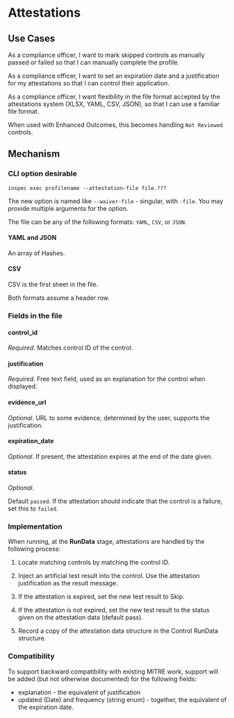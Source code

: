 # Attestations

## Use Cases

As a compliance officer,
I want to mark skipped controls as manually passed or failed
so that I can manually complete the profile.

As a compliance officer,
I want to set an expiration date and a justification for my attestations
so that I can control their application.

As a compliance officer,
I want flexibility in the file format accepted by the attestations system (XLSX, YAML, CSV, JSON),
so that I can use a familiar file format.

When used with Enhanced Outcomes, this becomes handling `Not Reviewed` controls.

## Mechanism

### CLI option desirable

`inspec exec profilename --attestation-file file.???`

The new option is named like `--waiver-file` - singular, with `-file`. You may provide multiple arguments for the option.

The file can be any of the following formats: `YAML`, `CSV`, or `JSON`.

#### YAML and JSON

An array of Hashes.

#### CSV

CSV is the first sheet in the file.

Both formats assume a header row.

### Fields in the file

#### control_id

_Required_. Matches control ID of the control.

#### justification

_Required_. Free text field, used as an explanation for the control when displayed.

#### evidence_url

_Optional_. URL to some evidence, determined by the user, supports the justification.

#### expiration_date

_Optional_. If present, the attestation expires at the end of the date given.

#### status

_Optional_.

Default `passed`. If the attestation should indicate that the control is a failure, set this to `failed`.

### Implementation

When running, at the **RunData** stage, attestations are handled by the following process:

1. Locate matching controls by matching the control ID.

2. Inject an artificial test result into the control. Use the attestation justification as the result message.

3. If the attestation is expired, set the new test result to Skip.

4. If the attestation is not expired, set the new test result to the status given on the attestation data (default pass).

5. Record a copy of the attestation data structure in the Control RunData structure.

### Compatibility

To support backward compatibility with existing MITRE work, support will be added (but not otherwise documented) for the following fields:

* explanation - the equivalent of justification
* updated (Date) and frequency (string enum) - together, the equivalent of the expiration date.
